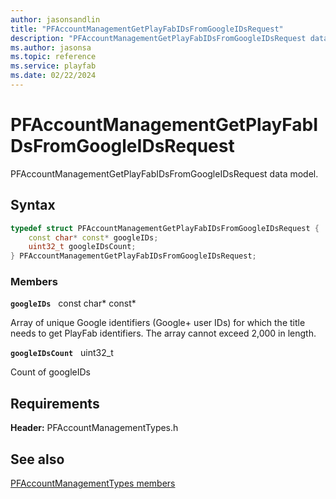 ```yaml
---
author: jasonsandlin
title: "PFAccountManagementGetPlayFabIDsFromGoogleIDsRequest"
description: "PFAccountManagementGetPlayFabIDsFromGoogleIDsRequest data model."
ms.author: jasonsa
ms.topic: reference
ms.service: playfab
ms.date: 02/22/2024
---
```


# PFAccountManagementGetPlayFabIDsFromGoogleIDsRequest  

PFAccountManagementGetPlayFabIDsFromGoogleIDsRequest data model.  

## Syntax  
  
```cpp
typedef struct PFAccountManagementGetPlayFabIDsFromGoogleIDsRequest {  
    const char* const* googleIDs;  
    uint32_t googleIDsCount;  
} PFAccountManagementGetPlayFabIDsFromGoogleIDsRequest;  
```
  
### Members  
  
**`googleIDs`** &nbsp; const char* const*  
  
Array of unique Google identifiers (Google+ user IDs) for which the title needs to get PlayFab identifiers. The array cannot exceed 2,000 in length.
  
**`googleIDsCount`** &nbsp; uint32_t  
  
Count of googleIDs
  
  
## Requirements  
  
**Header:** PFAccountManagementTypes.h
  
## See also  
[PFAccountManagementTypes members](../pfaccountmanagementtypes_members.md)  

  
  

